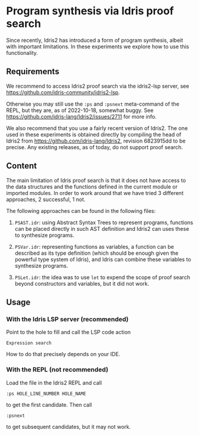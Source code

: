 # Program synthesis via Idris proof search

Since recently, Idris2 has introduced a form of program synthesis,
albeit with important limitations.  In these experiments we explore
how to use this functionality.

## Requirements

We recommend to access Idris2 proof search via the idris2-lsp server,
see https://github.com/idris-community/idris2-lsp.

Otherwise you may still use the `:ps` and `:psnext` meta-command of
the REPL, but they are, as of 2022-10-18, somewhat buggy.  See
https://github.com/idris-lang/Idris2/issues/2711 for more info.

We also recommend that you use a fairly recent version of Idris2.  The
one used in these experiments is obtained directly by compiling the
head of Idris2 from https://github.com/idris-lang/Idris2, revision
6823915dd to be precise.  Any existing releases, as of today, do not
support proof search.

## Content

The main limitation of Idris proof search is that it does not have
access to the data structures and the functions defined in the current
module or imported modules.  In order to work around that we have
tried 3 different approaches, 2 successful, 1 not.

The following approaches can be found in the following files:

1. `PSAST.idr`: using Abstract Syntax Trees to represent programs,
   functions can be placed directly in such AST definition and Idris2
   can uses these to synthesize programs.

2. `PSVar.idr`: representing functions as variables, a function can be
   described as its type definition (which should be enough given the
   powerful type system of Idris), and Idris can combine these
   variables to synthesize programs.

3. `PSLet.idr`: the idea was to use `let` to expend the scope of proof
   search beyond constructors and variables, but it did not work.

## Usage

### With the Idris LSP server (recommended)

Point to the hole to fill and call the LSP code action

```
Expression search
```

How to do that precisely depends on your IDE.

### With the REPL (not recommended)

Load the file in the Idris2 REPL and call

```
:ps HOLE_LINE_NUMBER HOLE_NAME
```

to get the first candidate.  Then call

```
:psnext
```

to get subsequent candidates, but it may not work.
